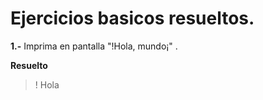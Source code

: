 # Ejercicios basicos resueltos.  

**1.-** Imprima en pantalla "!Hola, mundo¡" .

**Resuelto**

>! Hola 
